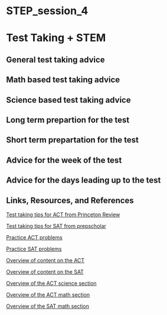 # STEP_session_4

# Test Taking + STEM

## General test taking advice

## Math based test taking advice

## Science based test taking advice

## Long term prepartion for the test

## Short term prepartation for the test

## Advice for the week of the test

## Advice for the days leading up to the test


## Links, Resources, and References
[Test taking tips for ACT from Princeton Review](https://www.princetonreview.com/college-advice/4-act-tips) <br>

[Test taking tips for SAT from prepscholar](https://blog.prepscholar.com/sat-tips-and-tricks-you-must-use) <br>

[Practice ACT problems](https://www.act.org/content/act/en/products-and-services/the-act/test-preparation/math-practice-test-questions.html?page=0&chapter=0) <br>

[Practice SAT problems](https://satsuite.collegeboard.org/media/pdf/sat-practice-test-1.pdf) <br>

[Overview of content on the ACT](https://www.princetonreview.com/college/act-sections#:~:text=The%20ACT%20includes%20the%20following,questions%20on%20the%20ACT%20test.) <br>

[Overview of content on the SAT](https://www.princetonreview.com/college/sat-sections)<br>

[Overview of the ACT science section](https://www.studypoint.com/ed/act-science/) <br>

[Overview of the ACT math section](https://www.act.org/content/act/en/products-and-services/the-act/test-preparation/description-of-math-test.html#:~:text=Content%20Covered%20by%20the%20ACT%20Mathematics%20Test,-Nine%20scores%20are&text=Demonstrate%20knowledge%20of%20real%20and,exponents%2C%20and%20vectors%20and%20matrices.&text=Solve%2C%20graph%2C%20and%20model%20multiple%20types%20of%20expressions.) <br>

[Overview of the SAT math section](https://satsuite.collegeboard.org/media/pdf/official-sat-study-guide-about-math-test.pdf) <br>
